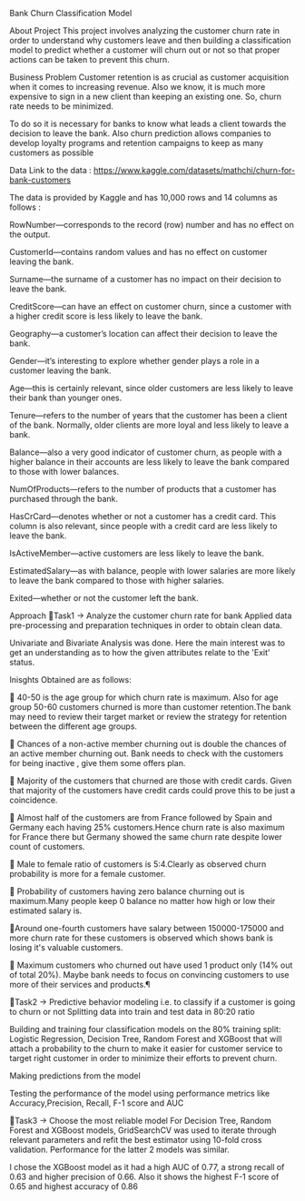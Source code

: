 Bank Churn Classification Model


About Project
This project involves analyzing the customer churn rate in order to understand why customers leave and then building a classification model to predict whether a customer will churn out or not so that proper actions can be taken to prevent this churn.

Business Problem
Customer retention is as crucial as customer acquisition when it comes to increasing revenue. Also we know, it is much more expensive to sign in a new client than keeping an existing one. So, churn rate needs to be minimized.

To do so it is necessary for banks to know what leads a client towards the decision to leave the bank. Also churn prediction allows companies to develop loyalty programs and retention campaigns to keep as many customers as possible

Data
Link to the data : https://www.kaggle.com/datasets/mathchi/churn-for-bank-customers

The data is provided by Kaggle and has 10,000 rows and 14 columns as follows :

RowNumber—corresponds to the record (row) number and has no effect on the output.

CustomerId—contains random values and has no effect on customer leaving the bank.

Surname—the surname of a customer has no impact on their decision to leave the bank.

CreditScore—can have an effect on customer churn, since a customer with a higher credit score is less likely to leave the bank.

Geography—a customer’s location can affect their decision to leave the bank.

Gender—it’s interesting to explore whether gender plays a role in a customer leaving the bank.

Age—this is certainly relevant, since older customers are less likely to leave their bank than younger ones.

Tenure—refers to the number of years that the customer has been a client of the bank. Normally, older clients are more loyal and less likely to leave a bank.

Balance—also a very good indicator of customer churn, as people with a higher balance in their accounts are less likely to leave the bank compared to those with lower balances.

NumOfProducts—refers to the number of products that a customer has purchased through the bank.

HasCrCard—denotes whether or not a customer has a credit card. This column is also relevant, since people with a credit card are less likely to leave the bank.

IsActiveMember—active customers are less likely to leave the bank.

EstimatedSalary—as with balance, people with lower salaries are more likely to leave the bank compared to those with higher salaries.

Exited—whether or not the customer left the bank.

Approach
📍Task1 -> Analyze the customer churn rate for bank
Applied data pre-processing and preparation techniques in order to obtain clean data.

Univariate and Bivariate Analysis was done. Here the main interest was to get an understanding as to how the given attributes relate to the 'Exit' status.

Inisghts Obtained are as follows:

📌 40-50 is the age group for which churn rate is maximum. Also for age group 50-60 customers churned is more than customer retention.The bank may need to review their target market or review the strategy for retention between the different age groups.

📌 Chances of a non-active member churning out is double the chances of an active member churning out. Bank needs to check with the customers for being inactive , give them some offers plan.

📌 Majority of the customers that churned are those with credit cards. Given that majority of the customers have credit cards could prove this to be just a coincidence.

📌 Almost half of the customers are from France followed by Spain and Germany each having 25% customers.Hence churn rate is also maximum for France there but Germany showed the same churn rate despite lower count of customers.

📌 Male to female ratio of customers is 5:4.Clearly as observed churn probability is more for a female customer.

📌 Probability of customers having zero balance churning out is maximum.Many people keep 0 balance no matter how high or low their estimated salary is.

📌Around one-fourth customers have salary between 150000-175000 and more churn rate for these customers is observed which shows bank is losing it's valuable customers.

📌 Maximum customers who churned out have used 1 product only (14% out of total 20%). Maybe bank needs to focus on convincing customers to use more of their services and products.¶

📍Task2 -> Predictive behavior modeling i.e. to classify if a customer is going to churn or not
Splitting data into train and test data in 80:20 ratio

Building and training four classification models on the 80% training split: Logistic Regression, Decision Tree, Random Forest and XGBoost that will attach a probability to the churn to make it easier for customer service to target right customer in order to minimize their efforts to prevent churn.

Making predictions from the model

Testing the performance of the model using performance metrics like Accuracy,Precision, Recall, F-1 score and AUC

📍Task3 -> Choose the most reliable model
For Decision Tree, Random Forest and XGBoost models, GridSearchCV was used to iterate through relevant parameters and refit the best estimator using 10-fold cross validation. Performance for the latter 2 models was similar.

I chose the XGBoost model as it had a high AUC of 0.77, a strong recall of 0.63 and higher precision of 0.66. Also it shows the highest F-1 score of 0.65 and highest accuracy of 0.86
